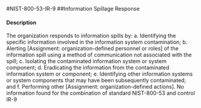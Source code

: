 #NIST-800-53-IR-9
##Information Spillage Response
#### Description
The organization responds to information spills by:
  a.  Identifying the specific information involved in the information system contamination;
  b.  Alerting [Assignment: organization-defined personnel or roles] of the information spill using a method of communication not associated with the spill;
  c.  Isolating the contaminated information system or system component;
  d.  Eradicating the information from the contaminated information system or component;
  e.  Identifying other information systems or system components that may have been subsequently contaminated; and
  f.  Performing other [Assignment: organization-defined actions].
No information found for the combination of standard NIST-800-53 and control IR-9
